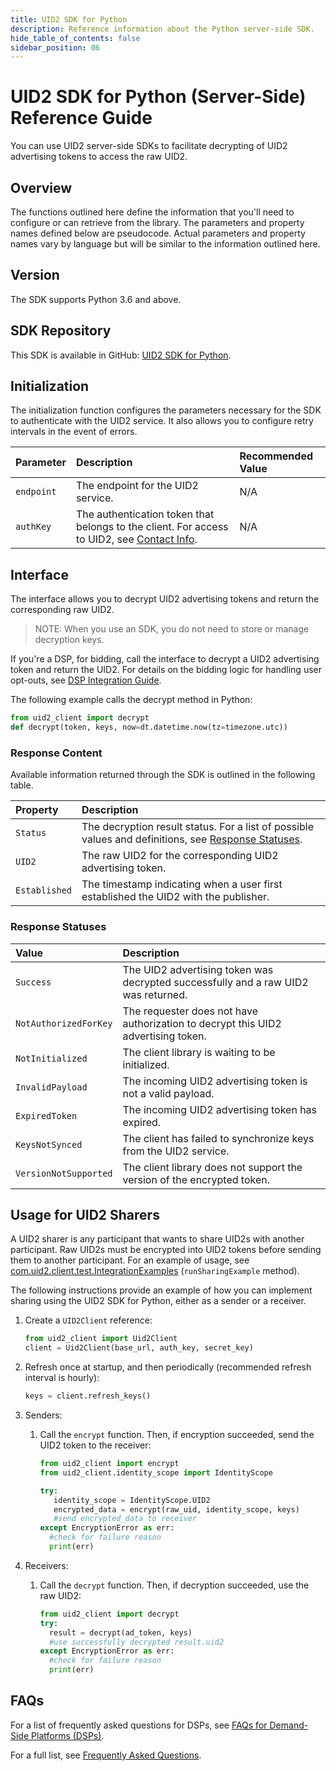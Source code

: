 ```yaml
---
title: UID2 SDK for Python
description: Reference information about the Python server-side SDK.
hide_table_of_contents: false
sidebar_position: 06
---
```


# UID2 SDK for Python (Server-Side) Reference Guide

You can use UID2 server-side SDKs to facilitate decrypting of UID2 advertising tokens to access the raw UID2. 

<!-- This guide includes the following information:

- [Overview](#overview)
- [Initialization](#initialization)
- [Interface](#interface)
  - [Response Content](#response-content)
  - [Response Statuses](#response-statuses)
- [FAQs](#faqs)
- [Usage for UID2 Sharers](#usage-for-uid2-sharers) -->

## Overview

The functions outlined here define the information that you'll need to configure or can retrieve from the library. The parameters and property names defined below are pseudocode. Actual parameters and property names vary by language but will be similar to the information outlined here.

## Version

The SDK supports Python 3.6 and above.

## SDK Repository

This SDK is available in GitHub: [UID2 SDK for Python](https://github.com/IABTechLab/uid2-client-python/blob/master/README.md).

## Initialization

The initialization function configures the parameters necessary for the SDK to authenticate with the UID2 service. It also allows you to configure retry intervals in the event of errors.

| Parameter | Description | Recommended Value |
| :--- | :--- | :--- |
| `endpoint` | The endpoint for the UID2 service. | N/A |
| `authKey` | The authentication token that belongs to the client. For access to UID2, see [Contact Info](../getting-started/gs-account-setup.md#contact-info). | N/A |

## Interface 

The interface allows you to decrypt UID2 advertising tokens and return the corresponding raw UID2. 

>NOTE: When you use an SDK, you do not need to store or manage decryption keys.

If you're a DSP, for bidding, call the interface to decrypt a UID2 advertising token and return the UID2. For details on the bidding logic for handling user opt-outs, see [DSP Integration Guide](../guides/dsp-guide.md).

The following example calls the decrypt method in Python:

```python
from uid2_client import decrypt
def decrypt(token, keys, now=dt.datetime.now(tz=timezone.utc))
```

### Response Content

Available information returned through the SDK is outlined in the following table.

| Property | Description |
| :--- | :--- |
| `Status` | The decryption result status. For a list of possible values and definitions, see [Response Statuses](#response-statuses). |
| `UID2` | The raw UID2 for the corresponding UID2 advertising token. |
| `Established` | The timestamp indicating when a user first established the UID2 with the publisher. |

### Response Statuses

| Value | Description |
| :--- | :--- |
| `Success` | The UID2 advertising token was decrypted successfully and a raw UID2 was returned. |
| `NotAuthorizedForKey` | The requester does not have authorization to decrypt this UID2 advertising token.|
| `NotInitialized` | The client library is waiting to be initialized. |
| `InvalidPayload` | The incoming UID2 advertising token is not a valid payload. |
| `ExpiredToken` | The incoming UID2 advertising token has expired. |
| `KeysNotSynced` | The client has failed to synchronize keys from the UID2 service. |
| `VersionNotSupported` |  The client library does not support the version of the encrypted token. |



## Usage for UID2 Sharers

A UID2 sharer is any participant that wants to share UID2s with another participant. Raw UID2s must be encrypted into UID2 tokens before sending them to another participant. For an example of usage, see [com.uid2.client.test.IntegrationExamples](https://github.com/IABTechLab/uid2-client-java/blob/master/src/test/java/com/uid2/client/test/IntegrationExamples.java) (`runSharingExample` method).

The following instructions provide an example of how you can implement sharing using the UID2 SDK for Python, either as a sender or a receiver.

1. Create a ```UID2Client``` reference:
 
   ```python
   from uid2_client import Uid2Client
   client = Uid2Client(base_url, auth_key, secret_key)
   ```
2. Refresh once at startup, and then periodically (recommended refresh interval is hourly):

   ```python
   keys = client.refresh_keys()
   ```

3. Senders: 
   1. Call the `encrypt` function. Then, if encryption succeeded, send the UID2 token to the receiver:

      ```python
      from uid2_client import encrypt
      from uid2_client.identity_scope import IdentityScope
      
      try:
         identity_scope = IdentityScope.UID2
         encrypted_data = encrypt(raw_uid, identity_scope, keys)
         #send encrypted_data to receiver
      except EncryptionError as err:
        #check for failure reason
        print(err)
      ``` 
<!-- Alternative to the above for EUID:
      from uid2_client import encrypt
      from uid2_client.identity_scope import IdentityScope
      
        try:
         identity_scope = IdentityScope.UID2  # or IdentityScope.EUID
         encrypted_data = encrypt(raw_uid, identity_scope, keys)
         #send encrypted_data to receiver
      except EncryptionError as err:
        #check for failure reason
        print(err) -->

4. Receivers:
   1. Call the `decrypt` function. Then, if decryption succeeded, use the raw UID2:
    
      ```python
      from uid2_client import decrypt
      try:
        result = decrypt(ad_token, keys)
        #use successfully decrypted result.uid2
      except EncryptionError as err:
        #check for failure reason
        print(err)
      ```

## FAQs

For a list of frequently asked questions for DSPs, see [FAQs for Demand-Side Platforms (DSPs)](../getting-started/gs-faqs.md#faqs-for-demand-side-platforms-dsps).

For a full list, see [Frequently Asked Questions](../getting-started/gs-faqs.md).
